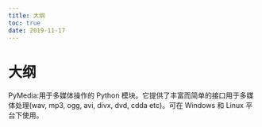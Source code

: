 ```yaml
---
title: 大纲
toc: true
date: 2019-11-17
---
```

# 大纲

PyMedia:用于多媒体操作的 Python 模块。它提供了丰富而简单的接口用于多媒体处理(wav, mp3, ogg, avi, divx, dvd, cdda etc)。可在 Windows 和 Linux 平台下使用。
